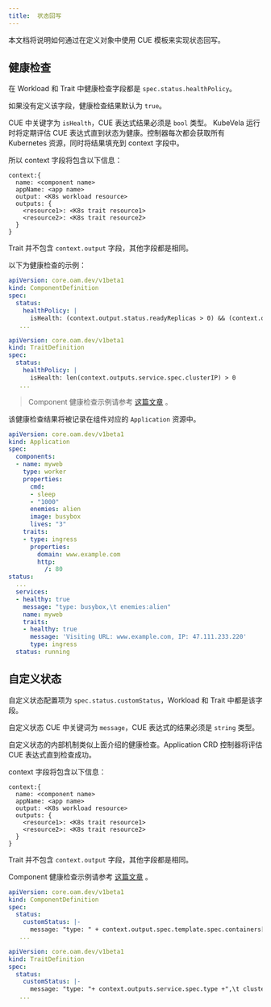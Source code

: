 ```yaml
---
title:  状态回写
---
```


本文档将说明如何通过在定义对象中使用 CUE 模板来实现状态回写。 

## 健康检查

在 Workload 和 Trait 中健康检查字段都是 `spec.status.healthPolicy`。

如果没有定义该字段，健康检查结果默认为 `true`。

CUE 中关键字为 `isHealth`，CUE 表达式结果必须是 `bool` 类型。
KubeVela 运行时将定期评估 CUE 表达式直到状态为健康。控制器每次都会获取所有 Kubernetes 资源，同时将结果填充到 context 字段中。

所以 context 字段将包含以下信息：

```cue
context:{
  name: <component name>
  appName: <app name>
  output: <K8s workload resource>
  outputs: {
    <resource1>: <K8s trait resource1>
    <resource2>: <K8s trait resource2>
  }
}
```

Trait 并不包含 `context.output` 字段，其他字段都是相同。

以下为健康检查的示例：

```yaml
apiVersion: core.oam.dev/v1beta1
kind: ComponentDefinition
spec:
  status:
    healthPolicy: |
      isHealth: (context.output.status.readyReplicas > 0) && (context.output.status.readyReplicas == context.output.status.replicas)
   ...
```

```yaml
apiVersion: core.oam.dev/v1beta1
kind: TraitDefinition
spec:
  status:
    healthPolicy: |
      isHealth: len(context.outputs.service.spec.clusterIP) > 0
   ...
```

> Component 健康检查示例请参考 [这篇文章](https://github.com/kubevela/kubevela/blob/master/docs/examples/app-with-status/template.yaml) 。

该健康检查结果将被记录在组件对应的 `Application` 资源中。

```yaml
apiVersion: core.oam.dev/v1beta1
kind: Application
spec:
  components:
  - name: myweb
    type: worker    
    properties:
      cmd:
      - sleep
      - "1000"
      enemies: alien
      image: busybox
      lives: "3"
    traits:
    - type: ingress
      properties:
        domain: www.example.com
        http:
          /: 80
status:
  ...
  services:
  - healthy: true
    message: "type: busybox,\t enemies:alien"
    name: myweb
    traits:
    - healthy: true
      message: 'Visiting URL: www.example.com, IP: 47.111.233.220'
      type: ingress
  status: running
```

## 自定义状态

自定义状态配置项为 `spec.status.customStatus`，Workload 和 Trait 中都是该字段。

自定义状态 CUE 中关键词为 `message`，CUE 表达式的结果必须是 `string` 类型。

自定义状态的内部机制类似上面介绍的健康检查。Application CRD 控制器将评估 CUE 表达式直到检查成功。

context 字段将包含以下信息：

```cue
context:{
  name: <component name>
  appName: <app name>
  output: <K8s workload resource>
  outputs: {
    <resource1>: <K8s trait resource1>
    <resource2>: <K8s trait resource2>
  }
}
```

Trait 并不包含 `context.output` 字段，其他字段都是相同。

Component 健康检查示例请参考 [这篇文章](https://github.com/kubevela/kubevela/blob/master/docs/examples/app-with-status/template.yaml) 。

```yaml
apiVersion: core.oam.dev/v1beta1
kind: ComponentDefinition
spec:
  status:
    customStatus: |-
      message: "type: " + context.output.spec.template.spec.containers[0].image + ",\t enemies:" + context.outputs.gameconfig.data.enemies
   ...
```

```yaml
apiVersion: core.oam.dev/v1beta1
kind: TraitDefinition
spec:
  status:
    customStatus: |-
      message: "type: "+ context.outputs.service.spec.type +",\t clusterIP:"+ context.outputs.service.spec.clusterIP+",\t ports:"+ "\(context.outputs.service.spec.ports[0].port)"+",\t domain"+context.outputs.ingress.spec.rules[0].host
   ...
```

